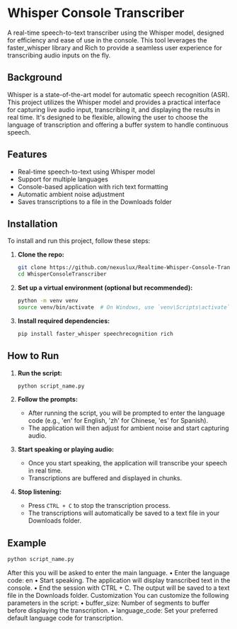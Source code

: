 # Whisper Console Transcriber

A real-time speech-to-text transcriber using the Whisper model, designed for efficiency and ease of use in the console. This tool leverages the faster_whisper library and Rich to provide a seamless user experience for transcribing audio inputs on the fly.

## Background

Whisper is a state-of-the-art model for automatic speech recognition (ASR). This project utilizes the Whisper model and provides a practical interface for capturing live audio input, transcribing it, and displaying the results in real time. It's designed to be flexible, allowing the user to choose the language of transcription and offering a buffer system to handle continuous speech.

## Features

-  Real-time speech-to-text using Whisper model
-  Support for multiple languages
-  Console-based application with rich text formatting
-  Automatic ambient noise adjustment
-  Saves transcriptions to a file in the Downloads folder

## Installation

To install and run this project, follow these steps:

1. **Clone the repo:**
    ```sh
    git clone https://github.com/nexuslux/Realtime-Whisper-Console-Transcriber
    cd WhisperConsoleTranscriber
    ```

2. **Set up a virtual environment (optional but recommended):**
    ```sh
    python -m venv venv
    source venv/bin/activate  # On Windows, use `venv\Scripts\activate`
    ```

3. **Install required dependencies:**
    ```sh
    pip install faster_whisper speechrecognition rich
    ```

## How to Run

1. **Run the script:**
    ```sh
    python script_name.py
    ```

2. **Follow the prompts:**
    - After running the script, you will be prompted to enter the language code (e.g., 'en' for English, 'zh' for Chinese, 'es' for Spanish).
    - The application will then adjust for ambient noise and start capturing audio.

3. **Start speaking or playing audio:**
    - Once you start speaking, the application will transcribe your speech in real time.
    - Transcriptions are buffered and displayed in chunks.

4. **Stop listening:**
    - Press `CTRL + C` to stop the transcription process.
    - The transcriptions will automatically be saved to a text file in your Downloads folder.

## Example

```sh
python script_name.py
 ```

After this you will be asked to enter the main language.
	•	Enter the language code: en
	•	Start speaking. The application will display transcribed text in the console.
	•	End the session with CTRL + C. The output will be saved to a text file in the Downloads folder.
Customization
You can customize the following parameters in the script:
	•	buffer_size: Number of segments to buffer before displaying the transcription.
	•	language_code: Set your preferred default language code for transcription.
